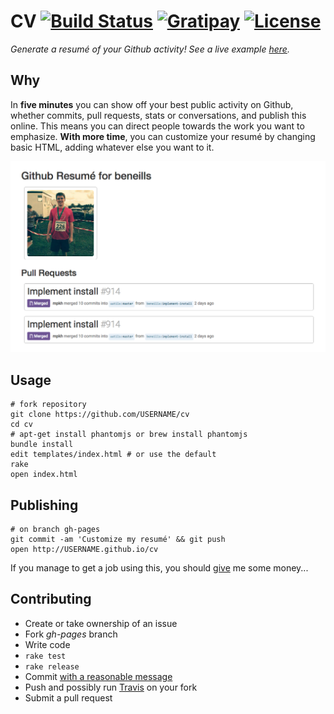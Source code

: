 # CV [![Build Status](https://travis-ci.org/beneills/cv.svg?branch=gh-pages)](https://travis-ci.org/beneills/cv) [![Gratipay](https://img.shields.io/gratipay/beneills.svg)](https://www.gratipay.com/beneills/) [![License](http://img.shields.io/:license-mit-blue.svg)](http://doge.mit-license.org)

_Generate a resumé of your Github activity!  See a live example [here](http://beneills.github.io/cv)._

## Why

In __five minutes__ you can show off your best public activity on Github, whether commits, pull requests, stats or conversations, and publish this online.  This means you can direct people towards the work you want to emphasize.  __With more time__, you can customize your resumé by changing basic HTML, adding whatever else you want to it.

![Screenshot of resumé](screenshot.png)


## Usage

```shell
# fork repository
git clone https://github.com/USERNAME/cv
cd cv
# apt-get install phantomjs or brew install phantomjs
bundle install
edit templates/index.html # or use the default
rake
open index.html
```

## Publishing

```shell
# on branch gh-pages
git commit -am 'Customize my resumé' && git push
open http://USERNAME.github.io/cv
```
If you manage to get a job using this, you should [give](https://www.gratipay.com/beneills/) me some money...

## Contributing

 - Create or take ownership of an issue
 - Fork _gh-pages_ branch
 - Write code
 - `rake test`
 - `rake release`
 - Commit [with a reasonable message](http://chris.beams.io/posts/git-commit/)
 - Push and possibly run [Travis](travis-ci.org/) on your fork
 - Submit a pull request
